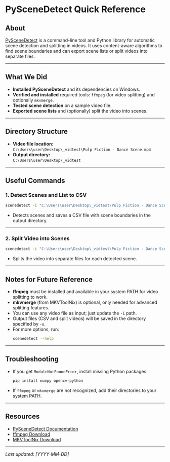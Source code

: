 # PySceneDetect Quick Reference

## About

[PySceneDetect](https://github.com/Breakthrough/PySceneDetect) is a command-line tool and Python library for automatic scene detection and splitting in videos. It uses content-aware algorithms to find scene boundaries and can export scene lists or split videos into separate files.

---

## What We Did

- **Installed PySceneDetect** and its dependencies on Windows.
- **Verified and installed** required tools: `ffmpeg` (for video splitting) and optionally `mkvmerge`.
- **Tested scene detection** on a sample video file.
- **Exported scene lists** and (optionally) split the video into scenes.

---

## Directory Structure

- **Video file location:**  
  `C:\Users\user\Desktop\_vidtest\Pulp Fiction - Dance Scene.mp4`
- **Output directory:**  
  `C:\Users\user\Desktop\_vidtest`

---

## Useful Commands

### 1. Detect Scenes and List to CSV

```sh
scenedetect -i "C:\Users\user\Desktop\_vidtest\Pulp Fiction - Dance Scene.mp4" detect-content list-scenes -o "C:\Users\user\Desktop\_vidtest"
```

- Detects scenes and saves a CSV file with scene boundaries in the output directory.

---

### 2. Split Video into Scenes

```sh
scenedetect -i "C:\Users\user\Desktop\_vidtest\Pulp Fiction - Dance Scene.mp4" detect-content split-video -o "C:\Users\user\Desktop\_vidtest"
```

- Splits the video into separate files for each detected scene.

---

## Notes for Future Reference

- **ffmpeg** must be installed and available in your system PATH for video splitting to work.
- **mkvmerge** (from MKVToolNix) is optional, only needed for advanced splitting features.
- You can use any video file as input; just update the `-i` path.
- Output files (CSV and split videos) will be saved in the directory specified by `-o`.
- For more options, run:
  ```sh
  scenedetect --help
  ```

---

## Troubleshooting

- If you get `ModuleNotFoundError`, install missing Python packages:
  ```sh
  pip install numpy opencv-python
  ```
- If `ffmpeg` or `mkvmerge` are not recognized, add their directories to your system PATH.

---

## Resources

- [PySceneDetect Documentation](https://pyscenedetect.readthedocs.io/)
- [ffmpeg Download](https://ffmpeg.org/download.html)
- [MKVToolNix Download](https://mkvtoolnix.download/)

---

*Last updated: [YYYY-MM-DD]* 